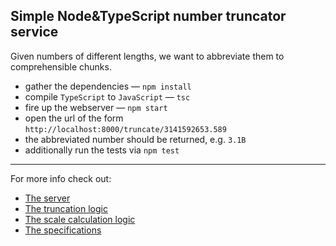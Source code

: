 Simple Node&TypeScript number truncator service
---

Given numbers of different lengths, we want to abbreviate them to comprehensible chunks.

* gather the dependencies — `npm install`
* compile `TypeScript` to `JavaScript` — `tsc`
* fire up the webserver — `npm start`
* open the url of the form `http://localhost:8000/truncate/3141592653.589`
* the abbreviated number should be returned, e.g. `3.1B`
* additionally run the tests via `npm test`

---

For more info check out:
* [The server](/src/index.ts#L14)
* [The truncation logic](/src/truncator.ts#L4)
* [The scale calculation logic](/src/numericscales.ts#L1)
* [The specifications](/test/truncator.test.ts#L8)